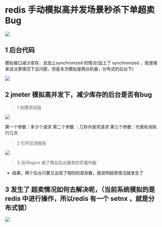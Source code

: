 # redis 手动模拟高并发场景秒杀下单超卖Bug


![](assets/000/01/02/04/03-1610680719072.png)

## 1 后台代码


模拟接口减少库存，且加上synchronized 的情况(加上了 synchronized ，按道理来说淡季情况下没问题，但是本次模拟是两台机器，分布式的后台下)


![](assets/000/01/02/04/03-1610689292876.png)

## 2 jmeter  模拟高并发下，减少库存的后台是否有bug

> 1 创建测试组

![](assets/000/01/02/04/03-1610688999607.png)

第一个参数：多少个请求
第二个参数 ：几秒内发完请求
第三个参数：代表轮询执行几次

> 2 打开压测报告

![](assets/000/01/02/04/03-1610689100998.png)

> 3 访问nginx 做了两台后台服务的负载均衡


* 结果，两个后台只要又出现了相同的库存数，就说明超卖情况就发生了


## 3 发生了 超卖情况如何去解决呢，（当前系统模拟的是redis 中进行操作，所以redis 有一个 setnx ，就是分布式锁）


![](assets/000/01/02/04/03-1610689403863.png)